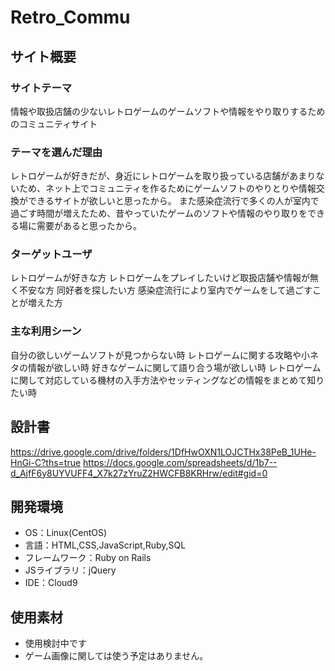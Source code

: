 # Retro_Commu

## サイト概要

### サイトテーマ
情報や取扱店舗の少ないレトロゲームのゲームソフトや情報をやり取りするためのコミュニティサイト

### テーマを選んだ理由
レトロゲームが好きだが、身近にレトロゲームを取り扱っている店舗があまりないため、ネット上でコミュニティを作るためにゲームソフトのやりとりや情報交換ができるサイトが欲しいと思ったから。
また感染症流行で多くの人が室内で過ごす時間が増えたため、昔やっていたゲームのソフトや情報のやり取りをできる場に需要があると思ったから。

### ターゲットユーザ
レトロゲームが好きな方
レトロゲームをプレイしたいけど取扱店舗や情報が無く不安な方
同好者を探したい方
感染症流行により室内でゲームをして過ごすことが増えた方


### 主な利用シーン
自分の欲しいゲームソフトが見つからない時
レトロゲームに関する攻略や小ネタの情報が欲しい時
好きなゲームに関して語り合う場が欲しい時
レトロゲームに関して対応している機材の入手方法やセッティングなどの情報をまとめて知りたい時



## 設計書
https://drive.google.com/drive/folders/1DfHwOXN1LOJCTHx38PeB_1UHe-HnGi-C?ths=true
https://docs.google.com/spreadsheets/d/1b7--d_AjfF6y8UYVUFF4_X7k27zYruZ2HWCFB8KRHrw/edit#gid=0

## 開発環境
- OS：Linux(CentOS)
- 言語：HTML,CSS,JavaScript,Ruby,SQL
- フレームワーク：Ruby on Rails
- JSライブラリ：jQuery
- IDE：Cloud9

## 使用素材
- 使用検討中です
- ゲーム画像に関しては使う予定はありません。
